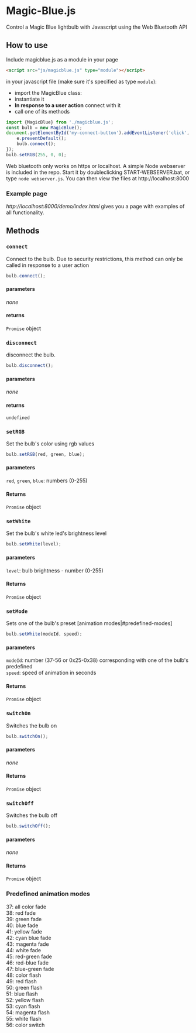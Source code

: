 # Magic-Blue.js

Control a Magic Blue lightbulb with Javascript using the Web Bluetooth API

## How to use

Include magicblue.js as a module in your page
```html
<script src="js/magicblue.js" type="module"></script>
```

in your javascript file (make sure it's specified as type `module`):
* import the MagicBlue class:
* instantiate it
* **In response to a user action** connect with it
* call one of its methods

```javascript
import {MagicBlue} from './magicblue.js';
const bulb = new MagicBlue();
document.getElementById('my-connect-button').addEventListener('click', (e) => {
	e.preventDefault();
	bulb.connect();
});
bulb.setRGB(255, 0, 0);
```

Web bluetooth only works on https or localhost. A simple Node webserver is included in the repo. Start it by doubleclicking START-WEBSERVER.bat, or type `node webserver.js`. You can then view the files at http://localhost:8000

### Example page
_http://localhost:8000/demo/index.html_ gives you a page with examples of all functionality.

## Methods

### `connect`
Connect to the bulb. Due to security restrictions, this method can only be called in response to a user action

```javascript
bulb.connect();
```
#### parameters
_none_
#### returns
`Promise` object


### `disconnect`
disconnect the bulb.

```javascript
bulb.disconnect();
```
#### parameters
_none_
#### returns
`undefined`


### `setRGB`
Set the bulb's color using rgb values

```javascript
bulb.setRGB(red, green, blue);
```
#### parameters
`red`, `green`, `blue`: numbers (0-255)
#### Returns
`Promise` object


### `setWhite`
Set the bulb's white led's brightness level

```javascript
bulb.setWhite(level);
```
#### parameters
`level`: bulb brightness - number (0-255)
#### Returns
`Promise` object


### `setMode`
Sets one of the bulb's preset [animation modes|#predefined-modes]

```javascript
bulb.setWhite(modeId, speed);
```
#### parameters
`modeId`: number (37-56 or 0x25-0x38) corresponding with one of the bulb's predefined  
`speed`: speed of animation in seconds
#### Returns
`Promise` object


### `switchOn`
Switches the bulb on

```javascript
bulb.switchOn();
```
#### parameters
_none_
#### Returns
`Promise` object


### `switchOff`
Switches the bulb off

```javascript
bulb.switchOff();
```
#### parameters
_none_
#### Returns
`Promise` object

### Predefined animation modes
37: all color fade  
38: red fade  
39: green fade  
40: blue fade  
41: yellow fade  
42: cyan blue fade  
43: magenta fade  
44: white fade  
45: red-green fade  
46: red-blue fade  
47: blue-green fade  
48: color flash  
49: red flash  
50: green flash  
51: blue flash  
52: yellow flash  
53: cyan flash  
54: magenta flash  
55: white flash  
56: color switch